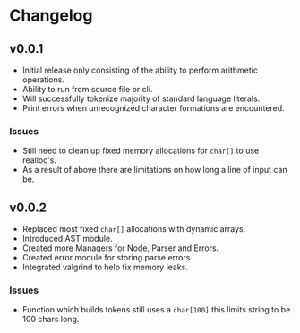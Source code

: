 # Changelog

## v0.0.1
* Initial release only consisting of the ability to perform arithmetic operations.
* Ability to run from source file or cli.
* Will successfully tokenize majority of standard language literals.
* Print errors when unrecognized character formations are encountered.

### Issues
* Still need to clean up fixed memory allocations for `char[]` to use realloc's.
* As a result of above there are limitations on how long a line of input can be.

## v0.0.2
* Replaced most fixed `char[]` allocations with dynamic arrays.
* Introduced AST module.
* Created more Managers for Node, Parser and Errors.
* Created error module for storing parse errors.
* Integrated valgrind to help fix memory leaks.

### Issues
* Function which builds tokens still uses a `char[100]` this limits string to be 100 chars long.